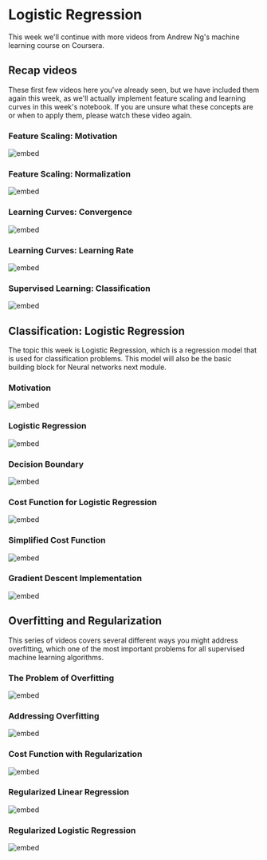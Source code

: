 # Logistic Regression

This week we'll continue with more videos from Andrew Ng's machine learning
course on Coursera. 

## Recap videos

These first few videos here you've already seen, but we have included them
again this week, as we'll actually implement feature scaling and learning
curves in this week's notebook. If you are unsure what these concepts are
or when to apply them, please watch these video again.

### Feature Scaling: Motivation

![embed](https://www.youtube.com/embed/YVtP5UGdgXg)

### Feature Scaling: Normalization

![embed](https://www.youtube.com/embed/gmJqLGrUscg)

### Learning Curves: Convergence

![embed](https://www.youtube.com/embed/5g4H5_gsTpU)

### Learning Curves: Learning Rate

![embed](https://www.youtube.com/embed/P_9hNBVRldM)

### Supervised Learning: Classification

![embed](https://www.youtube.com/embed/hh6gE0LxfO8)

## Classification: Logistic Regression

The topic this week is Logistic Regression, which is a regression model that
is used for classification problems. This model will also be the basic
building block for Neural networks next module.

### Motivation

![embed](https://www.youtube.com/embed/p-ltr1C7u2o)

### Logistic Regression

![embed](https://www.youtube.com/embed/xuTiAW0OR40)

### Decision Boundary

![embed](https://www.youtube.com/embed/0az8RjxLLPQ)

### Cost Function for Logistic Regression

![embed](https://www.youtube.com/embed/vq4Ie5xWhww)

### Simplified Cost Function

![embed](https://www.youtube.com/embed/YkTcK_LXAxw)

### Gradient Descent Implementation

![embed](https://www.youtube.com/embed/6SZUnXEHCns)

## Overfitting and Regularization

This series of videos covers several different ways you might
address overfitting, which one of the most important problems
for all supervised machine learning algorithms.

### The Problem of Overfitting

![embed](https://www.youtube.com/embed/8upNQi-40Q8)

### Addressing Overfitting

![embed](https://www.youtube.com/embed/1kgcON0Eauc)

### Cost Function with Regularization

![embed](https://www.youtube.com/embed/NIiZZY7nlfU)

### Regularized Linear Regression

![embed](https://www.youtube.com/embed/jhrrw8Iuus0)

### Regularized Logistic Regression

![embed](https://www.youtube.com/embed/NhZXRzH2y-E)


<!--
### Optional Theory: Maximum Likelihood

<iframe id="kaltura_player" src="https://api.eu.kaltura.com/p/120/sp/12000/embedIframeJs/uiconf_id/23449960/partner_id/120?iframeembed=true&playerId=kaltura_player&entry_id=0_sii6dddk&flashvars[streamerType]=auto&amp;flashvars[localizationCode]=en_US&amp;flashvars[leadWithHTML5]=true&amp;flashvars[sideBarContainer.plugin]=true&amp;flashvars[sideBarContainer.position]=left&amp;flashvars[sideBarContainer.clickToClose]=true&amp;flashvars[chapters.plugin]=true&amp;flashvars[chapters.layout]=vertical&amp;flashvars[chapters.thumbnailRotator]=false&amp;flashvars[streamSelector.plugin]=true&amp;flashvars[EmbedPlayer.SpinnerTarget]=videoHolder&amp;flashvars[dualScreen.plugin]=true&amp;flashvars[hotspots.plugin]=1&amp;flashvars[Kaltura.addCrossoriginToIframe]=true&amp;&wid=0_b7j9d2rm" width="608" height="378" allowfullscreen webkitallowfullscreen mozAllowFullScreen allow="autoplay *; fullscreen *; encrypted-media *" sandbox="allow-downloads allow-forms allow-same-origin allow-scripts allow-top-navigation allow-pointer-lock allow-popups allow-modals allow-orientation-lock allow-popups-to-escape-sandbox allow-presentation allow-top-navigation-by-user-activation" frameborder="0" title="Minor AI Maximum Likelihood"></iframe>
-->

